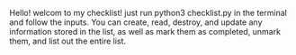 Hello! welcom to my checklist! just run python3 checklist.py in the terminal and follow the inputs. You can create, read, destroy, and update any information stored in the list, as well as mark them as completed, unmark them, and list out the entire list.
